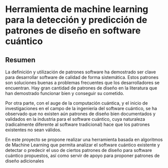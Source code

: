 # Herramienta de machine learning para la detección y predicción de patrones de diseño en software cuántico

## Resumen
La definición y utilización de patrones software ha demostrado ser clave para desarrollar software de calidad de forma sistemática. Estos patrones son soluciones buenas a problemas frecuentes que los desarrolladores se encuentran. Hay gran cantidad de patrones de diseño en la literatura que han demostrado funcionar bien y conseguir su cometido.
  
Por otra parte, con el auge de la computación cuántica, y el inicio de investigaciones en el campo de la ingeniería del software cuántico, se ha observado que no existen aún patrones de diseño bien documentados y validados en la industria para el software cuántico, cuya naturaleza (radicalmente diferente al software tradicional) hace que los patrones existentes no sean válidos.
  
En este proyecto se propone realizar una herramienta basada en algoritmos de Machine Learning que permita analizar el software cuántico existente y detectar o predecir el uso de ciertos patrones de diseño para software cuántico propuestos, así como servir de apoyo para proponer patrones de diseño adicionales
